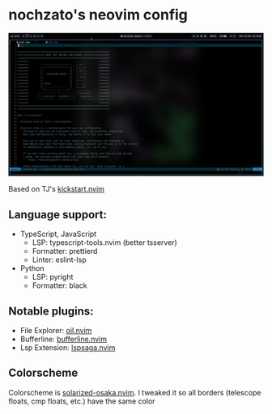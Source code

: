 # nochzato's neovim config

![Showcase image](./images/showcase.png)

Based on TJ's [kickstart.nvim](https://github.com/nvim-lua/kickstart.nvim)

## Language support:
- TypeScript, JavaScript
    - LSP: typescript-tools.nvim (better tsserver)
    - Formatter: prettierd
    - Linter: eslint-lsp
- Python
    - LSP: pyright
    - Formatter: black

## Notable plugins:
- File Explorer: [oil.nvim](https://github.com/stevearc/oil.nvim)
- Bufferline: [bufferline.nvim](https://github.com/akinsho/bufferline.nvim)
- Lsp Extension: [lspsaga.nvim](https://github.com/nvimdev/lspsaga.nvim)

## Colorscheme
Colorscheme is [solarized-osaka.nvim](https://github.com/craftzdog/solarized-osaka.nvim). I tweaked it so all borders (telescope floats, cmp floats, etc.) have the same color
